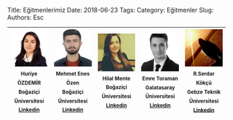 Title: Eğitmenlerimiz
Date: 2018-06-23
Tags: 
Category: Eğitmenler
Slug: 
Authors: Esc

| ![pic](/images/huriye.jpeg)<br /><sub><b>Huriye ÖZDEMİR</b></sub><br /> <sub><b>Boğaziçi Üniversitesi</b></sub> <sub><b> [Linkedin](https://www.linkedin.com/in/huriye-%C3%B6zdemir/) </b></sub> |![pic](/images/menes.jpeg)<br /><sub><b>Mehmet Enes Özen </b></sub><br /> <sub><b>Boğaziçi Üniversitesi</b></sub> <sub><b> [Linkedin](https://tr.linkedin.com/in/mehmet-enes-%C3%B6zen-09b6b6139) </b></sub> | ![pic](/images/hilal.jpeg)<br /><sub><b>Hilal Mente </b></sub><br /> <sub><b>Boğaziçi Üniversitesi</b></sub> <sub><b> [Linkedin](https://tr.linkedin.com/in/hilal-mente-5887b1160) </b></sub>|![pic](/images/emre.jpeg)<br /><sub><b>Emre Toraman </b></sub><br /> <sub><b>Galatasaray Üniversitesi</b></sub> <sub><b> [Linkedin](https://tr.linkedin.com/in/emretoraman) </b></sub>| ![pic](/images/rego.jpeg)<br /><sub><b>R.Serdar Kökçü </b></sub><br /> <sub><b>Gebze Teknik Üniversitesi</b></sub> <sub><b> [Linkedin](https://www.linkedin.com/in/regaipserdarkokcu/) </b></sub> |
| :---: | :---: | :---: | :---: | :---: |



